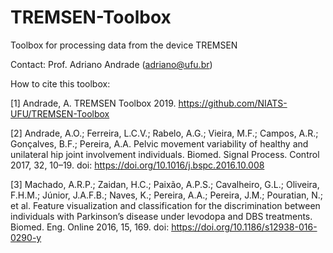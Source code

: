 # TREMSEN-Toolbox
Toolbox for processing data from the device TREMSEN

Contact: Prof. Adriano Andrade (adriano@ufu.br)

How to cite this toolbox:

[1] Andrade, A. TREMSEN Toolbox 2019. https://github.com/NIATS-UFU/TREMSEN-Toolbox

[2] Andrade, A.O.; Ferreira, L.C.V.; Rabelo, A.G.; Vieira, M.F.; Campos, A.R.; Gonçalves, B.F.; Pereira, A.A. Pelvic movement variability of healthy and unilateral hip joint involvement individuals. 
Biomed. Signal Process. Control 2017, 32, 10–19. doi: https://doi.org/10.1016/j.bspc.2016.10.008

[3] Machado, A.R.P.; Zaidan, H.C.; Paixão, A.P.S.; Cavalheiro, G.L.; Oliveira, F.H.M.; Júnior, J.A.F.B.; Naves, K.; Pereira, A.A.; Pereira, J.M.; Pouratian, N.; et al. Feature visualization and classification for the discrimination 
between individuals with Parkinson’s disease under levodopa and DBS treatments. Biomed. Eng. Online 2016, 15, 169. doi: https://doi.org/10.1186/s12938-016-0290-y

